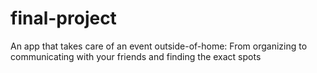 # final-project
An app that takes care of an event outside-of-home: From organizing to communicating with your friends and finding the exact spots
